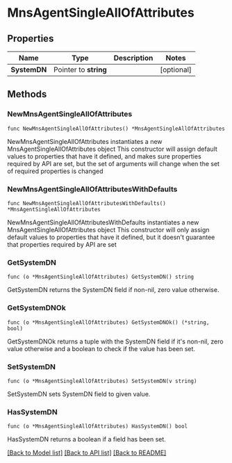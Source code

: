 # MnsAgentSingleAllOfAttributes

## Properties

Name | Type | Description | Notes
------------ | ------------- | ------------- | -------------
**SystemDN** | Pointer to **string** |  | [optional] 

## Methods

### NewMnsAgentSingleAllOfAttributes

`func NewMnsAgentSingleAllOfAttributes() *MnsAgentSingleAllOfAttributes`

NewMnsAgentSingleAllOfAttributes instantiates a new MnsAgentSingleAllOfAttributes object
This constructor will assign default values to properties that have it defined,
and makes sure properties required by API are set, but the set of arguments
will change when the set of required properties is changed

### NewMnsAgentSingleAllOfAttributesWithDefaults

`func NewMnsAgentSingleAllOfAttributesWithDefaults() *MnsAgentSingleAllOfAttributes`

NewMnsAgentSingleAllOfAttributesWithDefaults instantiates a new MnsAgentSingleAllOfAttributes object
This constructor will only assign default values to properties that have it defined,
but it doesn't guarantee that properties required by API are set

### GetSystemDN

`func (o *MnsAgentSingleAllOfAttributes) GetSystemDN() string`

GetSystemDN returns the SystemDN field if non-nil, zero value otherwise.

### GetSystemDNOk

`func (o *MnsAgentSingleAllOfAttributes) GetSystemDNOk() (*string, bool)`

GetSystemDNOk returns a tuple with the SystemDN field if it's non-nil, zero value otherwise
and a boolean to check if the value has been set.

### SetSystemDN

`func (o *MnsAgentSingleAllOfAttributes) SetSystemDN(v string)`

SetSystemDN sets SystemDN field to given value.

### HasSystemDN

`func (o *MnsAgentSingleAllOfAttributes) HasSystemDN() bool`

HasSystemDN returns a boolean if a field has been set.


[[Back to Model list]](../README.md#documentation-for-models) [[Back to API list]](../README.md#documentation-for-api-endpoints) [[Back to README]](../README.md)


